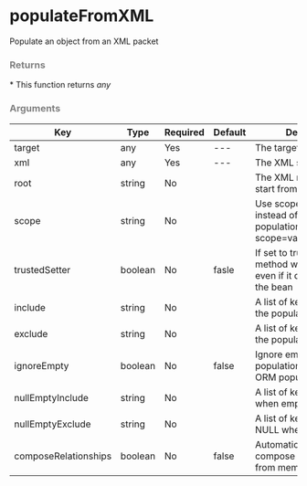# populateFromXML

Populate an object from an XML packet

<h3 style="color:grey">Returns</h3>
* This function returns <i>any</i>

<h3 style="color:grey">Arguments</h3>

|Key|Type|Required|Default|Description|
|--|--|--|--|--|
|target |any |Yes|---|The target to populate|
|xml|any|Yes|---|The XML string or packet|
|root|string|No| |The XML root element to start from|
|scope|string|No| |Use scope injection instead of setters population. Ex: scope=variables.instance.|
|trustedSetter |boolean|No|fasle|If set to true, the setter method will be called even if it does not exist in the bean|
|include|string|No| |A list of keys to include in the population|
|exclude|string|No| |A list of keys to exclude in the population|
|ignoreEmpty |boolean|No|false|Ignore empty values on populations, great for ORM population|
|nullEmptyInclude |string|No| |A list of keys to NULL when empty|
|nullEmptyExclude |string|No| |A list of keys to NOT NULL when empty|
|composeRelationships|boolean|No|false|Automatically attempt to compose relationships from memento|



